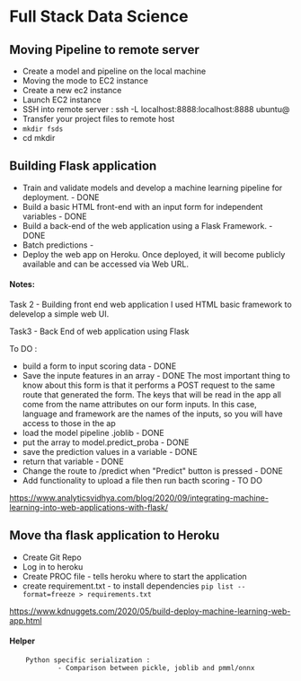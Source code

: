 # Full Stack Data Science 

## Moving Pipeline to remote server 

- Create a model and pipeline on the local machine 
- Moving the mode to EC2 instance 
 - Create a new ec2 instance 
 - Launch EC2 instance 
 - SSH into remote server : ssh -L localhost:8888:localhost:8888 ubuntu@<your-IP>
 - Transfer your project files to remote host 
  - `mkdir fsds`
  - cd mkdir 



## Building Flask application 
- Train and validate models and develop a machine learning pipeline for deployment. - DONE
- Build a basic HTML front-end with an input form for independent variables - DONE 
- Build a back-end of the web application using a Flask Framework. - DONE
- Batch predictions - 
- Deploy the web app on Heroku. Once deployed, it will become publicly available and can be accessed via  Web URL.

#### Notes:

Task 2 - Building front end web application 
I used HTML basic framework to delevelop a simple web UI. 

Task3 - Back End of web application using Flask 

To DO :
- build a form to input scoring data - DONE
- Save the inpute features in an array  - DONE
        The most important thing to know about this form is that it performs a POST request to the same route that generated the form. The keys that will be read in the app all come from the name attributes on our form inputs. In this case, language and framework are the names of the inputs, so you will have access to those in the ap
- load the model pipeline .joblib - DONE
- put the array to model.predict_proba - DONE
- save the prediction values in a variable - DONE
- return that variable - DONE 
- Change the route to /predict when "Predict" button is pressed - DONE
- Add functionality to upload a file then run bacth scoring - TO DO

https://www.analyticsvidhya.com/blog/2020/09/integrating-machine-learning-into-web-applications-with-flask/


## Move tha flask application to Heroku
 - Create Git Repo
 - Log in to heroku 
 - Create PROC file - tells heroku where to start the application 
 - create requirement.txt - to install dependencies
    `pip list --format=freeze > requirements.txt`





https://www.kdnuggets.com/2020/05/build-deploy-machine-learning-web-app.html


#### Helper
        Python specific serialization :
                - Comparison between pickle, joblib and pmml/onnx


